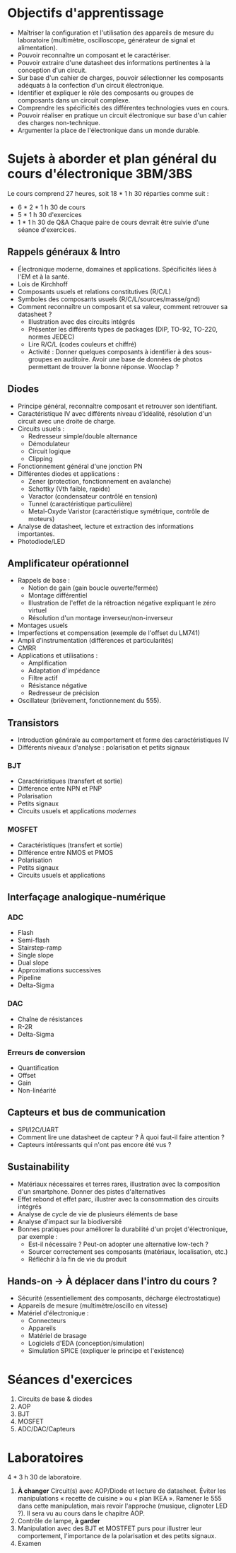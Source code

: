 # Objectifs d'apprentissage
- Maîtriser la configuration et l'utilisation des appareils de mesure du laboratoire (multimètre, oscilloscope, générateur de signal et alimentation).
- Pouvoir reconnaître un composant et le caractériser.
- Pouvoir extraire d'une datasheet des informations pertinentes à la conception d'un circuit.
- Sur base d'un cahier de charges, pouvoir sélectionner les composants adéquats à la confection d'un circuit électronique.
- Identifier et expliquer le rôle des composants ou groupes de composants dans un circuit complexe.
- Comprendre les spécificités des différentes technologies vues en cours.
- Pouvoir réaliser en pratique un circuit électronique sur base d'un cahier des charges non-technique.
- Argumenter la place de l'électronique dans un monde durable.

# Sujets à aborder et plan général du cours d'électronique 3BM/3BS
Le cours comprend 27 heures, soit 18 * 1 h 30 réparties comme suit :
- 6 * 2 * 1 h 30 de cours
- 5 * 1 h 30 d'exercices
- 1 * 1 h 30 de Q&A
Chaque paire de cours devrait être suivie d'une séance d'exercices.

## Rappels généraux & Intro
- Électronique moderne, domaines et applications. Spécificités liées à l'EM et à la santé.
- Lois de Kirchhoff
- Composants usuels et relations constitutives (R/C/L)
- Symboles des composants usuels (R/C/L/sources/masse/gnd)
- Comment reconnaître un composant et sa valeur, comment retrouver sa datasheet ?
	- Illustration avec des circuits intégrés
	- Présenter les différents types de packages (DIP, TO-92, TO-220, normes JEDEC)
	- Lire R/C/L (codes couleurs et chiffré)
	- Activité : Donner quelques composants à identifier à des sous-groupes en auditoire. Avoir une base de données de photos permettant de trouver la bonne réponse. Wooclap ?

## Diodes
- Principe général, reconnaître composant et retrouver son identifiant.
- Caractéristique IV avec différents niveau d'idéalité, résolution d'un circuit avec une droite de charge.
- Circuits usuels :
	- Redresseur simple/double alternance
	- Démodulateur
	- Circuit logique
	- Clipping
- Fonctionnement général d'une jonction PN
- Différentes diodes et applications :
	- Zener (protection, fonctionnement en avalanche)
	- Schottky (Vth faible, rapide)
	- Varactor (condensateur contrôlé en tension)
	- Tunnel (caractéristique particulière)
	- Metal-Oxyde Varistor (caractéristique symétrique, contrôle de moteurs)
- Analyse de datasheet, lecture et extraction des informations importantes.
- Photodiode/LED

## Amplificateur opérationnel
- Rappels de base :
	- Notion de gain (gain boucle ouverte/fermée)
	- Montage différentiel
	- Illustration de l'effet de la rétroaction négative expliquant le zéro virtuel
	- Résolution d'un montage inverseur/non-inverseur
- Montages usuels
- Imperfections et compensation (exemple de l'offset du LM741)
- Ampli d'instrumentation (différences et particularités)
- CMRR
- Applications et utilisations :
	- Amplification
	- Adaptation d'impédance
	- Filtre actif
	- Résistance négative
	- Redresseur de précision
- Oscillateur (brièvement, fonctionnement du 555).


## Transistors
- Introduction générale au comportement et forme des caractéristiques IV
- Différents niveaux d'analyse : polarisation et petits signaux

### BJT
- Caractéristiques (transfert et sortie)
- Différence entre NPN et PNP
- Polarisation
- Petits signaux
- Circuits usuels et applications *modernes*

### MOSFET
- Caractéristiques (transfert et sortie)
- Différence entre NMOS et PMOS
- Polarisation
- Petits signaux
- Circuits usuels et applications


## Interfaçage analogique-numérique

### ADC
- Flash
- Semi-flash
- Stairstep-ramp
- Single slope
- Dual slope
- Approximations successives
- Pipeline
- Delta-Sigma

### DAC
- Chaîne de résistances
- R-2R
- Delta-Sigma

### Erreurs de conversion
- Quantification
- Offset
- Gain
- Non-linéarité


## Capteurs et bus de communication
- SPI/I2C/UART
- Comment lire une datasheet de capteur ? À quoi faut-il faire attention ?
- Capteurs intéressants qui n'ont pas encore été vus ?


## Sustainability
- Matériaux nécessaires et terres rares, illustration avec la composition d'un smartphone. Donner des pistes d'alternatives
- Effet rebond et effet parc, illustrer avec la consommation des circuits intégrés
- Analyse de cycle de vie de plusieurs éléments de base
- Analyse d'impact sur la biodiversité
- Bonnes pratiques pour améliorer la durabilité d'un projet d'électronique, par exemple :
	- Est-il nécessaire ? Peut-on adopter une alternative low-tech ?
	- Sourcer correctement ses composants (matériaux, localisation, etc.)
	- Réfléchir à la fin de vie du produit


## Hands-on -> À déplacer dans l'intro du cours ?
- Sécurité (essentiellement des composants, décharge électrostatique)
- Appareils de mesure (multimètre/oscillo en vitesse)
- Matériel d'électronique :
	- Connecteurs
	- Appareils
	- Matériel de brasage
	- Logiciels d'EDA (conception/simulation)
	- Simulation SPICE (expliquer le principe et l'existence)


# Séances d'exercices

1. Circuits de base & diodes
2. AOP
3. BJT
4. MOSFET
5. ADC/DAC/Capteurs

# Laboratoires
4 * 3 h 30 de laboratoire.

1. **À changer** Circuit(s) avec AOP/Diode et lecture de datasheet. Éviter les manipulations « recette de cuisine » ou « plan IKEA ».
Ramener le 555 dans cette manipulation, mais revoir l'approche (musique, clignoter LED ?). Il sera vu au cours dans le chapitre AOP.
2. Contrôle de lampe, **à garder**
3. Manipulation avec des BJT et MOSTFET purs pour illustrer leur comportement, l'importance de la polarisation et des petits signaux.
4. Examen
